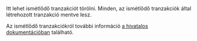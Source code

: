 Itt lehet ismétlődő tranzakciót törölni. Minden, az ismétlődő tranzakciók által létrehozott tranzakció mentve lesz.

Az ismétlődő tranzakciókról további információ [a hivatalos dokumentációban](https://firefly-iii.readthedocs.io/en/latest/advanced/recurring.html) található.